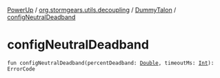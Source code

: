 [PowerUp](../../index.md) / [org.stormgears.utils.decoupling](../index.md) / [DummyTalon](index.md) / [configNeutralDeadband](./config-neutral-deadband.md)

# configNeutralDeadband

`fun configNeutralDeadband(percentDeadband: `[`Double`](https://kotlinlang.org/api/latest/jvm/stdlib/kotlin/-double/index.html)`, timeoutMs: `[`Int`](https://kotlinlang.org/api/latest/jvm/stdlib/kotlin/-int/index.html)`): ErrorCode`